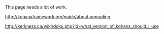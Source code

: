 This page needs a lot of work.

<http://kohanaframework.org/guide/about.upgrading>

<http://kerkness.ca/wiki/doku.php?id=what_version_of_kohana_should_i_use>